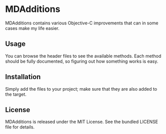 MDAdditions
===========

MDAdditions contains various Objective-C improvements that can in some cases make my life easier.

## Usage

You can browse the header files to see the available methods. Each method should be fully documented, so figuring out how something works is easy.

## Installation

Simply add the files to your project; make sure that they are also added to the target.

## License

MDAdditions is released under the MIT License. See the bundled LICENSE file for details.